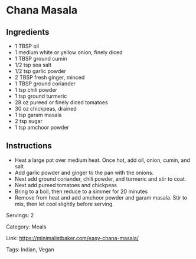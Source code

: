 # Chana Masala

## Ingredients

- 1 TBSP oil
- 1 medium white or yellow onion, finely diced
- 1 TBSP ground cumin
- 1/2 tsp sea salt
- 1/2 tsp garlic powder
- 2 TBSP fresh ginger, minced
- 1 TBSP ground coriander
- 1 tsp chili powder
- 1 tsp ground turmeric
- 28 oz pureed or finely diced tomatoes
- 30 oz chickpeas, drained
- 1 tsp garam masala
- 2 tsp sugar
- 1 tsp amchoor powder

## Instructions

- Heat a large pot over medium heat. Once hot, add oil, onion, cumin, and salt
- Add garlic powder and ginger to the pan with the onions.
- Next add ground coriander, chili powder, and turmeric and stir to coat.
- Next add pureed tomatoes and chickpeas
- Bring to a boil, then reduce to a simmer for 20 minutes
- Remove from heat and add amchoor powder and garam masala. Stir to mix, then let cool slightly before serving.

Servings: 2

Category: Meals

Link: https://minimalistbaker.com/easy-chana-masala/

Tags: Indian, Vegan

